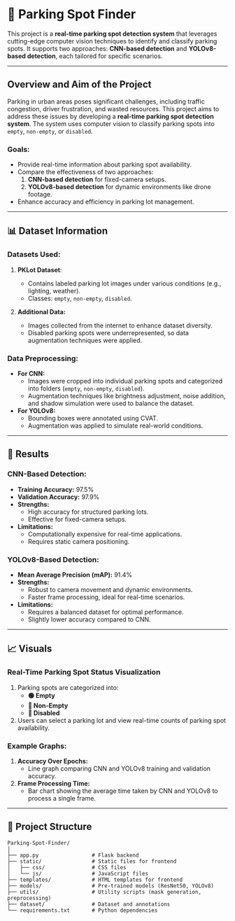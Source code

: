 # 🚗 **Parking Spot Finder**

This project is a **real-time parking spot detection system** that leverages cutting-edge computer vision techniques to identify and classify parking spots. It supports two approaches: **CNN-based detection** and **YOLOv8-based detection**, each tailored for specific scenarios.

---

## **Overview and Aim of the Project**

Parking in urban areas poses significant challenges, including traffic congestion, driver frustration, and wasted resources. This project aims to address these issues by developing a **real-time parking spot detection system**. The system uses computer vision to classify parking spots into `empty`, `non-empty`, or `disabled`.

### **Goals:**
- Provide real-time information about parking spot availability.
- Compare the effectiveness of two approaches:
  1. **CNN-based detection** for fixed-camera setups.
  2. **YOLOv8-based detection** for dynamic environments like drone footage.
- Enhance accuracy and efficiency in parking lot management.

---

## 📊 **Dataset Information**

### **Datasets Used:**
1. **PKLot Dataset**:
   - Contains labeled parking lot images under various conditions (e.g., lighting, weather).
   - Classes: `empty`, `non-empty`, `disabled`.

2. **Additional Data:**
   - Images collected from the internet to enhance dataset diversity.
   - Disabled parking spots were underrepresented, so data augmentation techniques were applied.

### **Data Preprocessing:**
- **For CNN:**
  - Images were cropped into individual parking spots and categorized into folders (`empty`, `non-empty`, `disabled`).
  - Augmentation techniques like brightness adjustment, noise addition, and shadow simulation were used to balance the dataset.
- **For YOLOv8:**
  - Bounding boxes were annotated using CVAT.
  - Augmentation was applied to simulate real-world conditions.

---

## 🔬 **Results**

### **CNN-Based Detection:**
- **Training Accuracy:** 97.5%
- **Validation Accuracy:** 97.9%
- **Strengths:**
  - High accuracy for structured parking lots.
  - Effective for fixed-camera setups.
- **Limitations:**
  - Computationally expensive for real-time applications.
  - Requires static camera positioning.

### **YOLOv8-Based Detection:**
- **Mean Average Precision (mAP):** 91.4%
- **Strengths:**
  - Robust to camera movement and dynamic environments.
  - Faster frame processing, ideal for real-time scenarios.
- **Limitations:**
  - Requires a balanced dataset for optimal performance.
  - Slightly lower accuracy compared to CNN.

---

## 📈 **Visuals**

### **Real-Time Parking Spot Status Visualization**
1. Parking spots are categorized into:
   - **🟢 Empty**
   - **🔴 Non-Empty**
   - **🔵 Disabled**
2. Users can select a parking lot and view real-time counts of parking spot availability.

### **Example Graphs:**
1. **Accuracy Over Epochs:**
   - Line graph comparing CNN and YOLOv8 training and validation accuracy.
2. **Frame Processing Time:**
   - Bar chart showing the average time taken by CNN and YOLOv8 to process a single frame.

---

## 📂 **Project Structure**
```plaintext
Parking-Spot-Finder/
│
├── app.py                 # Flask backend
├── static/                # Static files for frontend
│   ├── css/               # CSS files
│   └── js/                # JavaScript files
├── templates/             # HTML templates for frontend
├── models/                # Pre-trained models (ResNet50, YOLOv8)
├── utils/                 # Utility scripts (mask generation, preprocessing)
├── dataset/               # Dataset and annotations
└── requirements.txt       # Python dependencies
